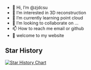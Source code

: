 - 👋 Hi, I’m @zjdcsu
- 👀 I’m interested in 3D reconstruction
- 🌱 I’m currently learning point cloud
- 💞️ I’m looking to collaborate on ...
- 📫 How to reach me email or github
- 🔗 welcome to my website 

## Star History

[![Star History Chart](https://api.star-history.com/svg?repos=zjdcsu/zjdcsu.git&type=Timeline)](https://star-history.com/#zjdcsu/zjdcsu.git&Timeline)

<!---
zjdcsu/zjdcsu is a ✨ special ✨ repository because its `README.md` (this file) appears on your GitHub profile.
You can click the Preview link to take a look at your changes.
--->
